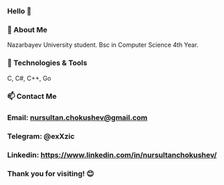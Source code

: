 ### Hello 👋
### 🌱 About Me
Nazarbayev University student. Bsc in Computer Science 4th Year.
### 🔧 Technologies & Tools
C, C#, C++, Go
### 📫 Contact Me
### Email: nursultan.chokushev@gmail.com
### Telegram: @exXzic
### Linkedin: https://www.linkedin.com/in/nursultanchokushev/
### Thank you for visiting! 😊
<!--
**NursCh/NursCh** is a ✨ _special_ ✨ repository because its `README.md` (this file) appears on your GitHub profile.

Here are some ideas to get you started:

- 🔭 I’m currently working on ...
- 🌱 I’m currently learning ...
- 👯 I’m looking to collaborate on ...
- 🤔 I’m looking for help with ...
- 💬 Ask me about ...
- 📫 How to reach me: ...
- 😄 Pronouns: ...
- ⚡ Fun fact: ...
-->
